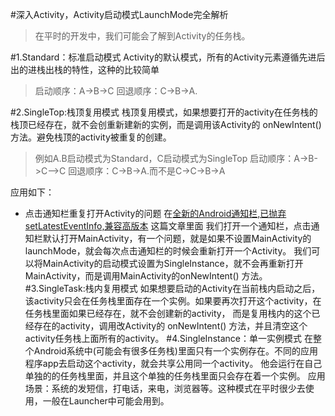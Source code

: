 #深入Activity，Activity启动模式LaunchMode完全解析
>在平时的开发中，我们可能会了解到Activity的任务栈。

#1.Standard：标准启动模式
Activity的默认模式，所有的Activity元素遵循先进后出的进栈出栈的特性，这种的比较简单
>启动顺序：A->B->C
 回退顺序：C->B->A.

#2.SingleTop:栈顶复用模式
栈顶复用模式，如果想要打开的activity在任务栈的栈顶已经存在，就不会创重新建新的实例，而是调用该Activity的 onNewIntent() 方法。避免栈顶的activity被重复的创建。
>例如A.B启动模式为Standard，C启动模式为SingleTop
启动顺序：A->B->C—>C
回退顺序：C->B->A.而不是C->C->B->A


应用如下：
* 点击通知栏重复打开Activity的问题
在[全新的Android通知栏,已抛弃setLatestEventInfo,兼容高版本](http://blog.csdn.net/linglongxin24/article/details/53166551) 这篇文章里面
我们打开一个通知栏，点击通知栏默认打开MainActivity，有一个问题，就是如果不设置MainActivity的launchMode，就会每次点击通知栏的时候会重新打开一个Activity。
我们可以将MainActivity的启动模式设置为SingleInstance，就不会再重新打开MainActivity，而是调用MainActivity的onNewIntent() 方法。
#3.SingleTask:栈内复用模式
如果想要启动的Activity在当前栈内启动之后，该activity只会在任务栈里面存在一个实例。如果要再次打开这个activity，在任务栈里面如果已经存在，就不会创建新的activity，
而是复用栈内的这个已经存在的activity，调用改Activity的 onNewIntent() 方法，并且清空这个activity任务栈上面所有的activity。
#4.SingleInstance：单一实例模式
在整个Android系统中(可能会有很多任务栈)里面只有一个实例存在。不同的应用程序app去启动这个activity，就会共享公用同一个activity。
他会运行在自己单独的的任务栈里面，并且这个单独的任务栈里面只会存在着一个实例。
应用场景：系统的发短信，打电话，来电，浏览器等。这种模式在平时很少去使用，一般在Launcher中可能会用到。